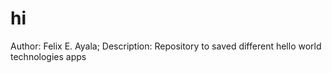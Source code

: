 # hi
Author:       Felix E. Ayala;
Description:  Repository to saved different hello world technologies apps
